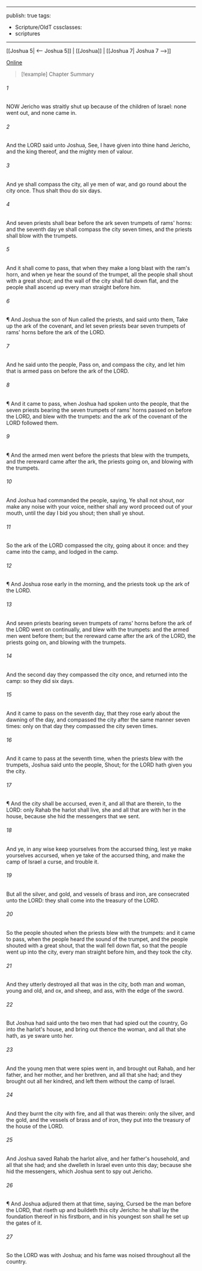 

---
publish: true
tags:
  - Scripture/OldT
cssclasses:
  - scriptures
---
[[Joshua 5| <-- Joshua 5]] | [[Joshua]] | [[Joshua 7| Joshua 7 -->]]

[Online](https://churchofjesuschrist.org/study/scriptures/ot/josh/6?lang=eng)

>[!example] Chapter Summary
>
###### 1
NOW Jericho was straitly shut up because of the children of Israel: none went out, and none came in.
###### 2
And the LORD said unto Joshua, See, I have given into thine hand Jericho, and the king thereof, and the mighty men of valour.
###### 3
And ye shall compass the city, all ye men of war, and go round about the city once.  Thus shalt thou do six days.
###### 4
And seven priests shall bear before the ark seven trumpets of rams' horns: and the seventh day ye shall compass the city seven times, and the priests shall blow with the trumpets.
###### 5
And it shall come to pass, that when they make a long blast with the ram's horn, and when ye hear the sound of the trumpet, all the people shall shout with a great shout; and the wall of the city shall fall down flat, and the people shall ascend up every man straight before him.
###### 6
¶ And Joshua the son of Nun called the priests, and said unto them, Take up the ark of the covenant, and let seven priests bear seven trumpets of rams' horns before the ark of the LORD.
###### 7
And he said unto the people, Pass on, and compass the city, and let him that is armed pass on before the ark of the LORD.
###### 8
¶ And it came to pass, when Joshua had spoken unto the people, that the seven priests bearing the seven trumpets of rams' horns passed on before the LORD, and blew with the trumpets: and the ark of the covenant of the LORD followed them.
###### 9
¶ And the armed men went before the priests that blew with the trumpets, and the rereward came after the ark, the priests going on, and blowing with the trumpets.
###### 10
And Joshua had commanded the people, saying, Ye shall not shout, nor make any noise with your voice, neither shall any word proceed out of your mouth, until the day I bid you shout; then shall ye shout.
###### 11
So the ark of the LORD compassed the city, going about it once: and they came into the camp, and lodged in the camp.
###### 12
¶ And Joshua rose early in the morning, and the priests took up the ark of the LORD.
###### 13
And seven priests bearing seven trumpets of rams' horns before the ark of the LORD went on continually, and blew with the trumpets: and the armed men went before them; but the rereward came after the ark of the LORD, the priests going on, and blowing with the trumpets.
###### 14
And the second day they compassed the city once, and returned into the camp: so they did six days.
###### 15
And it came to pass on the seventh day, that they rose early about the dawning of the day, and compassed the city after the same manner seven times: only on that day they compassed the city seven times.
###### 16
And it came to pass at the seventh time, when the priests blew with the trumpets, Joshua said unto the people, Shout; for the LORD hath given you the city.
###### 17
¶ And the city shall be accursed, even it, and all that are therein, to the LORD: only Rahab the harlot shall live, she and all that are with her in the house, because she hid the messengers that we sent.
###### 18
And ye, in any wise keep yourselves from the accursed thing, lest ye make yourselves accursed, when ye take of the accursed thing, and make the camp of Israel a curse, and trouble it.
###### 19
But all the silver, and gold, and vessels of brass and iron, are consecrated unto the LORD: they shall come into the treasury of the LORD.
###### 20
So the people shouted when the priests blew with the trumpets: and it came to pass, when the people heard the sound of the trumpet, and the people shouted with a great shout, that the wall fell down flat, so that the people went up into the city, every man straight before him, and they took the city.
###### 21
And they utterly destroyed all that was in the city, both man and woman, young and old, and ox, and sheep, and ass, with the edge of the sword.
###### 22
But Joshua had said unto the two men that had spied out the country, Go into the harlot's house, and bring out thence the woman, and all that she hath, as ye sware unto her.
###### 23
And the young men that were spies went in, and brought out Rahab, and her father, and her mother, and her brethren, and all that she had; and they brought out all her kindred, and left them without the camp of Israel.
###### 24
And they burnt the city with fire, and all that was therein: only the silver, and the gold, and the vessels of brass and of iron, they put into the treasury of the house of the LORD.
###### 25
And Joshua saved Rahab the harlot alive, and her father's household, and all that she had; and she dwelleth in Israel even unto this day; because she hid the messengers, which Joshua sent to spy out Jericho.
###### 26
¶ And Joshua adjured them at that time, saying, Cursed be the man before the LORD, that riseth up and buildeth this city Jericho: he shall lay the foundation thereof in his firstborn, and in his youngest son shall he set up the gates of it.
###### 27
So the LORD was with Joshua; and his fame was noised throughout all the country.



